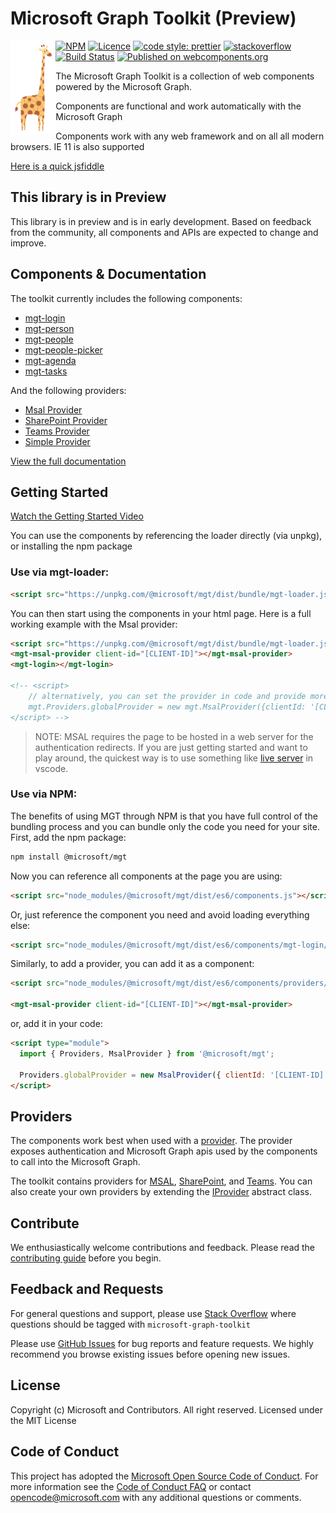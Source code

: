 # Microsoft Graph Toolkit (Preview)

<img align="left" height="150" src="https://github.com/microsoftgraph/microsoft-graph-toolkit/raw/master/assets/graff.png" title="Graff the Giraffe">

[![NPM](https://img.shields.io/npm/v/@microsoft/mgt.svg)](https://www.npmjs.com/package/@microsoft/mgt) [![Licence](https://img.shields.io/github/license/microsoftgraph/microsoft-graph-toolkit.svg)](https://github.com/microsoftgraph/microsoft-graph-toolkit) [![code style: prettier](https://img.shields.io/badge/code_style-prettier-ff69b4.svg)](https://github.com/microsoftgraph/msgraph-sdk-javascript) [![stackoverflow](https://img.shields.io/stackexchange/stackoverflow/t/microsoft-graph-toolkit.svg)](https://stackoverflow.com/questions/tagged/microsoft-graph-toolkit)
[![Build Status](https://dev.azure.com/microsoft-graph-toolkit/microsoft-graph-toolkit/_apis/build/status/microsoftgraph.microsoft-graph-toolkit?branchName=master)](https://dev.azure.com/microsoft-graph-toolkit/microsoft-graph-toolkit/_build/latest?definitionId=1&branchName=master) [![Published on webcomponents.org](https://img.shields.io/badge/webcomponents.org-published-blue.svg)](https://www.webcomponents.org/element/@microsoft/mgt)

The Microsoft Graph Toolkit is a collection of web components powered by the Microsoft Graph.

Components are functional and work automatically with the Microsoft Graph

Components work with any web framework and on all all modern browsers. IE 11 is also supported

[Here is a quick jsfiddle](https://jsfiddle.net/metulev/9phqxLd5/)

## This library is in Preview

This library is in preview and is in early development. Based on feedback from the community, all components and APIs are expected to change and improve.

## Components & Documentation

The toolkit currently includes the following components:

* [mgt-login](https://docs.microsoft.com/graph/toolkit/components/login)
* [mgt-person](https://docs.microsoft.com/graph/toolkit/components/person)
* [mgt-people](https://docs.microsoft.com/graph/toolkit/components/people)
* [mgt-people-picker](https://github.com/microsoftgraph/microsoft-graph-docs/pull/5453)
* [mgt-agenda](https://docs.microsoft.com/graph/toolkit/components/agenda)
* [mgt-tasks](https://docs.microsoft.com/graph/toolkit/components/tasks)

And the following providers:

* [Msal Provider](https://docs.microsoft.com/graph/toolkit/providers/msal)
* [SharePoint Provider](https://docs.microsoft.com/graph/toolkit/providers/sharepoint)
* [Teams Provider](https://docs.microsoft.com/graph/toolkit/providers/teams)
* [Simple Provider](https://docs.microsoft.com/graph/toolkit/providers/custom)

[View the full documentation](https://docs.microsoft.com/graph/toolkit/overview)

## Getting Started

[Watch the Getting Started Video](https://www.youtube.com/watch?v=oZCGb2MMxa0)

You can use the components by referencing the loader directly (via unpkg), or installing the npm package

### Use via mgt-loader:

```html
<script src="https://unpkg.com/@microsoft/mgt/dist/bundle/mgt-loader.js"></script>
```

You can then start using the components in your html page. Here is a full working example with the Msal provider:

```html
<script src="https://unpkg.com/@microsoft/mgt/dist/bundle/mgt-loader.js"></script>
<mgt-msal-provider client-id="[CLIENT-ID]"></mgt-msal-provider>
<mgt-login></mgt-login>

<!-- <script>
    // alternatively, you can set the provider in code and provide more options
    mgt.Providers.globalProvider = new mgt.MsalProvider({clientId: '[CLIENT-ID]'});
</script> -->
```

> NOTE: MSAL requires the page to be hosted in a web server for the authentication redirects. If you are just getting started and want to play around, the quickest way is to use something like [live server](https://marketplace.visualstudio.com/items?itemName=ritwickdey.LiveServer) in vscode.

### Use via NPM:

The benefits of using MGT through NPM is that you have full control of the bundling process and you can bundle only the code you need for your site. First, add the npm package:

```bash
npm install @microsoft/mgt
```

Now you can reference all components at the page you are using:

```html
<script src="node_modules/@microsoft/mgt/dist/es6/components.js"></script>
```

Or, just reference the component you need and avoid loading everything else:

```html
<script src="node_modules/@microsoft/mgt/dist/es6/components/mgt-login/mgt-login.js"></script>
```

Similarly, to add a provider, you can add it as a component:

```html
<script src="node_modules/@microsoft/mgt/dist/es6/components/providers/mgt-msal-provider.js"></script>

<mgt-msal-provider client-id="[CLIENT-ID]"></mgt-msal-provider>
```

or, add it in your code:

```html
<script type="module">
  import { Providers, MsalProvider } from '@microsoft/mgt';

  Providers.globalProvider = new MsalProvider({ clientId: '[CLIENT-ID]' });
</script>
```

## Providers

The components work best when used with a [provider](https://docs.microsoft.com/graph/toolkit/providers). The provider exposes authentication and Microsoft Graph apis used by the components to call into the Microsoft Graph.

The toolkit contains providers for [MSAL](https://docs.microsoft.com/graph/toolkit/providers/msal), [SharePoint](https://docs.microsoft.com/graph/toolkit/providers/sharepoint), and [Teams](https://docs.microsoft.com/graph/toolkit/providers/teams). You can also create your own providers by extending the [IProvider](https://docs.microsoft.com/graph/toolkit/providers/custom) abstract class.

## Contribute

We enthusiastically welcome contributions and feedback. Please read the [contributing guide](CONTRIBUTING.md) before you begin.

## Feedback and Requests

For general questions and support, please use [Stack Overflow](https://stackoverflow.com/questions/tagged/microsoft-graph-toolkit) where questions should be tagged with `microsoft-graph-toolkit`

Please use [GitHub Issues](https://github.com/microsoftgraph/microsoft-graph-toolkit/issues?q=is%3Aissue+is%3Aopen+sort%3Aupdated-desc) for bug reports and feature requests. We highly recommend you browse existing issues before opening new issues.

## License

Copyright (c) Microsoft and Contributors. All right reserved. Licensed under the MIT License

## Code of Conduct

This project has adopted the [Microsoft Open Source Code of Conduct](https://opensource.microsoft.com/codeofconduct/). For more information see the [Code of Conduct FAQ](https://opensource.microsoft.com/codeofconduct/faq/) or contact [opencode@microsoft.com](mailto:opencode@microsoft.com) with any additional questions or comments.

